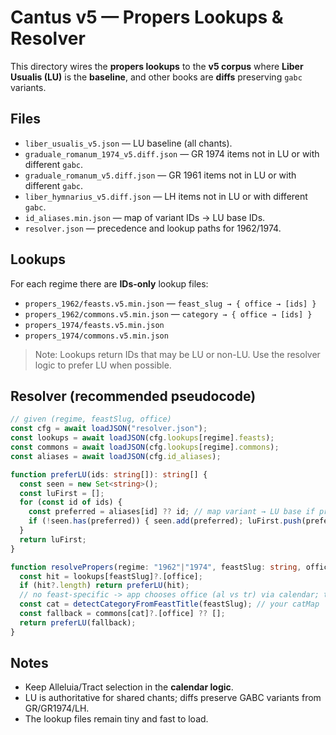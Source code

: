 # Cantus v5 — Propers Lookups & Resolver

This directory wires the **propers lookups** to the **v5 corpus** where **Liber Usualis (LU)** is the **baseline**, and other books are **diffs** preserving `gabc` variants.

## Files

- `liber_usualis_v5.json` — LU baseline (all chants).
- `graduale_romanum_1974_v5.diff.json` — GR 1974 items not in LU or with different `gabc`.
- `graduale_romanum_v5.diff.json` — GR 1961 items not in LU or with different `gabc`.
- `liber_hymnarius_v5.diff.json` — LH items not in LU or with different `gabc`.
- `id_aliases.min.json` — map of variant IDs → LU base IDs.
- `resolver.json` — precedence and lookup paths for 1962/1974.

## Lookups

For each regime there are **IDs-only** lookup files:

- `propers_1962/feasts.v5.min.json` — `feast_slug → { office → [ids] }`
- `propers_1962/commons.v5.min.json` — `category → { office → [ids] }`
- `propers_1974/feasts.v5.min.json`
- `propers_1974/commons.v5.min.json`

> Note: Lookups return IDs that may be LU or non-LU. Use the resolver logic to prefer LU when possible.

## Resolver (recommended pseudocode)

```ts
// given (regime, feastSlug, office)
const cfg = await loadJSON("resolver.json");
const lookups = await loadJSON(cfg.lookups[regime].feasts);
const commons = await loadJSON(cfg.lookups[regime].commons);
const aliases = await loadJSON(cfg.id_aliases);

function preferLU(ids: string[]): string[] {
  const seen = new Set<string>();
  const luFirst = [];
  for (const id of ids) {
    const preferred = aliases[id] ?? id; // map variant → LU base if present
    if (!seen.has(preferred)) { seen.add(preferred); luFirst.push(preferred); }
  }
  return luFirst;
}

function resolvePropers(regime: "1962"|"1974", feastSlug: string, office: string): string[] {
  const hit = lookups[feastSlug]?.[office];
  if (hit?.length) return preferLU(hit);
  // no feast-specific -> app chooses office (al vs tr) via calendar; then
  const cat = detectCategoryFromFeastTitle(feastSlug); // your catMap
  const fallback = commons[cat]?.[office] ?? [];
  return preferLU(fallback);
}
```

## Notes
- Keep Alleluia/Tract selection in the **calendar logic**.
- LU is authoritative for shared chants; diffs preserve GABC variants from GR/GR1974/LH.
- The lookup files remain tiny and fast to load.
